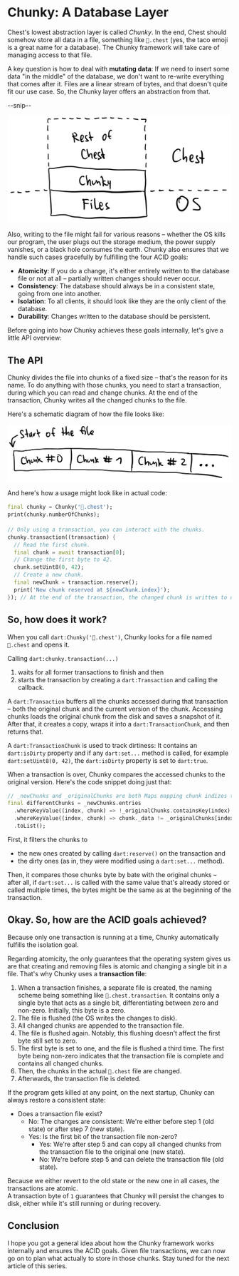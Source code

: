 # Chunky: A Database Layer

Chest's lowest abstraction layer is called *Chunky*.
In the end, Chest should somehow store all data in a file, something like `🌮.chest` (yes, the taco emoji is a great name for a database). The Chunky framework will take care of managing access to that file.

A key question is how to deal with **mutating data**:
If we need to insert some data "in the middle" of the database, we don't want to re-write everything that comes after it.
Files are a linear stream of bytes, and that doesn't quite fit our use case. So, the Chunky layer offers an abstraction from that.

--snip--

![invert:Chest abstracts files](files/chest-chunky-layers.webp)

Also, writing to the file might fail for various reasons – whether the OS kills our program, the user plugs out the storage medium, the power supply vanishes, or a black hole consumes the earth. Chunky also ensures that we handle such cases gracefully by fulfilling the four ACID goals:

- **Atomicity**: If you do a change, it's either entirely written to the database file or not at all – partially written changes should never occur.
- **Consistency**: The database should always be in a consistent state, going from one into another.
- **Isolation**: To all clients, it should look like they are the only client of the database.
- **Durability**: Changes written to the database should be persistent.

Before going into how Chunky achieves these goals internally, let's give a little API overview:

## The API

Chunky divides the file into chunks of a fixed size – that's the reason for its name.
To do anything with those chunks, you need to start a transaction, during which you can read and change chunks.
At the end of the transaction, Chunky writes all the changed chunks to the file.

Here's a schematic diagram of how the file looks like:

![invert:Chunks are placed in the file one after another](files/chest-chunky-chunks.webp)

And here's how a usage might look like in actual code:

```dart
final chunky = Chunky('🌮.chest');
print(chunky.numberOfChunks);

// Only using a transaction, you can interact with the chunks.
chunky.transaction((transaction) {
  // Read the first chunk.
  final chunk = await transaction[0];
  // Change the first byte to 42.
  chunk.setUint8(0, 42);
  // Create a new chunk.
  final newChunk = transaction.reserve();
  print('New chunk reserved at ${newChunk.index}');
}); // At the end of the transaction, the changed chunk is written to disk.
```

## So, how does it work?

When you call `dart:Chunky('🌮.chest')`, Chunky looks for a file named `🌮.chest` and opens it.

Calling `dart:chunky.transaction(...)`

1. waits for all former transactions to finish and then
2. starts the transaction by creating a `dart:Transaction` and calling the callback.

A `dart:Transaction` buffers all the chunks accessed during that transaction – both the original chunk and the current version of the chunk.
Accessing chunks loads the original chunk from the disk and saves a snapshot of it.
After that, it creates a copy, wraps it into a `dart:TransactionChunk`, and then returns that.

A `dart:TransactionChunk` is used to track dirtiness: It contains an `dart:isDirty` property and if any `dart:set...` method is called, for example `dart:setUint8(0, 42)`, the `dart:isDirty` property is set to `dart:true`.

When a transaction is over, Chunky compares the accessed chunks to the original version.
Here's the code snippet doing just that:

```dart
// _newChunks and _originalChunks are both Maps mapping chunk indizes to chunks.
final differentChunks = _newChunks.entries
  .whereKeyValue((index, chunk) => !_originalChunks.containsKey(index) || chunk.isDirty)
  .whereKeyValue((index, chunk) => chunk._data != _originalChunks[index])
  .toList();
```

First, it filters the chunks to

- the new ones created by calling `dart:reserve()` on the transaction and
- the dirty ones (as in, they were modified using a `dart:set...` method).

Then, it compares those chunks byte by bate with the original chunks – after all, if `dart:set...` is called with the same value that's already stored or called multiple times, the bytes might be the same as at the beginning of the transaction.

## Okay. So, how are the ACID goals achieved?

Because only one transaction is running at a time, Chunky automatically fulfills the isolation goal.

Regarding atomicity, the only guarantees that the operating system gives us are that creating and removing files is atomic and changing a single bit in a file.
That's why Chunky uses a **transaction file**:

1. When a transaction finishes, a separate file is created, the naming scheme being something like `🌮.chest.transaction`. It contains only a single byte that acts as a single bit, differentiating between zero and non-zero. Initially, this byte is a zero.
2. The file is flushed (the OS writes the changes to disk).
3. All changed chunks are appended to the transaction file.
4. The file is flushed again. Notably, this flushing doesn't affect the first byte still set to zero.
5. The first byte is set to one, and the file is flushed a third time. The first byte being non-zero indicates that the transaction file is complete and contains all changed chunks.
6. Then, the chunks in the actual `🌮.chest` file are changed.
7. Afterwards, the transaction file is deleted.

If the program gets killed at any point, on the next startup, Chunky can always restore a consistent state:

- Does a transaction file exist?
  - No: The changes are consistent: We're either before step 1 (old state) or after step 7 (new state).
  - Yes: Is the first bit of the transaction file non-zero?
    - Yes: We're after step 5 and can copy all changed chunks from the transaction file to the original one (new state).
    - No: We're before step 5 and can delete the transaction file (old state).

Because we either revert to the old state or the new one in all cases, the transactions are atomic.  
A transaction byte of `1` guarantees that Chunky will persist the changes to disk, either while it's still running or during recovery.

## Conclusion

I hope you got a general idea about how the Chunky framework works internally and ensures the ACID goals.
Given file transactions, we can now go on to plan what actually to store in those chunks.
Stay tuned for the next article of this series.

